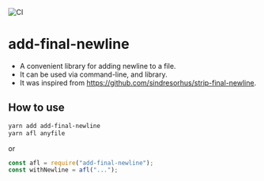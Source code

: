 ![CI](https://github.com/mk2/add-final-newline/workflows/CI/badge.svg)

# add-final-newline

- A convenient library for adding newline to a file.
- It can be used via command-line, and library.
- It was inspired from https://github.com/sindresorhus/strip-final-newline.

## How to use

```sh
yarn add add-final-newline
yarn afl anyfile
```

or

```js
const afl = require("add-final-newline");
const withNewline = afl("...");
```
